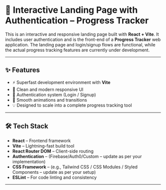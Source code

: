 # 🚀 Interactive Landing Page with Authentication – Progress Tracker

This is an interactive and responsive landing page built with **React + Vite**. It includes user authentication and is the front-end of a **Progress Tracker** web application. The landing page and login/signup flows are functional, while the actual progress tracking features are currently under development.

---

## ✨ Features

- ⚡️ Superfast development environment with **Vite**
- 🎨 Clean and modern responsive UI
- 🔐 Authentication system (Login / Signup)
- 🔄 Smooth animations and transitions
- 💡 Designed to scale into a complete progress tracking tool

---

## 🛠 Tech Stack

- **React** – Frontend framework
- **Vite** – Lightning-fast build tool
- **React Router DOM** – Client-side routing
- **Authentication** – (Firebase/Auth0/Custom – update as per your implementation)
- **CSS Framework** – (e.g., Tailwind CSS / CSS Modules / Styled Components – update as per your setup)
- **ESLint** – For code linting and consistency

---



